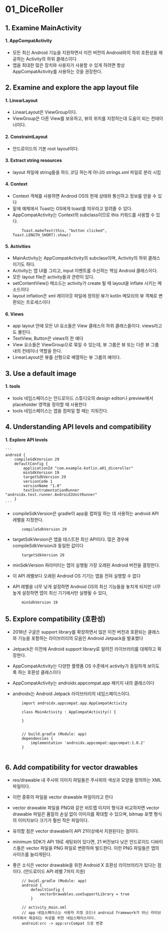 # 01_DiceRoller

## 1. Examine MainActivity
#### 1. AppCompatActivity
 - 모든 최신 Android 기능을 지원하면서 이전 버전의 Android와의 하위 호환성을 제공하는 Activity의 하위 클래스이다.
 - 앱을 최대한 많은 장치와 사용자가 사용할 수 있게 하려면 항상 AppCompatActivity를 사용하는 것을 권장한다.


## 2. Examine and explore the app layout file
#### 1. LinearLayout
 - LinearLayout은 ViewGroup이다.
 - ViewGroup은 다른 View를 보유하고, 뷰의 위치를 지정하는데 도움이 되는 컨테이너이다.

#### 2. ConstraintLayout
 - 안드로이드의 기본 root layout이다.


#### 3. Extract string resources
 - layout 파일에 string들을 하드 코딩 하는게 아니라 strings.xml 파일로 분리 시킴

#### 4. Context
 - Context 객체를 사용하면 Android OS의 현재 상태와 통신하고 정보를 얻을 수 있다
 - 밑에 예제에서 Toast는 OS에게 toast를 띄우라고 알려줄 수 있다.
 - AppCompatActivity는 Context의 subclass이므로 this 키워드를 사용할 수 있다.
    ```
        Toast.makeText(this, "button clicked", Toast.LENGTH_SHORT).show()
    ```
#### 5. Activities
 - MainActivity는 AppCompatActivity의 subclass이며, Activity의 하위 클래스이기도 하다.
 - Activity는 앱 UI를 그리고, input 이벤트를 수신하는 핵심 Android 클래스이다.
 - 모든 layout file은 activity들과 관련이 있다.
 - setContentView() 메소드는 activity가 create 될 때 layout을 inflate 시키는 메소드이다
 - layout inflation은 xml 레이아웃 파일에 정의된 뷰가 kotlin 메모리의 뷰 객체로 변환되는 프로세스이다

#### 6. Views
 - app layout 안에 모든 UI 요소들은 View 클래스의 하위 클래스들이다. views라고도 불린다.
 - TextView, Button은 views의 한 예다
 - View 요소들은 ViewGroup으로 묶일 수 있는데, 뷰 그룹은 뷰 또는 다른 뷰 그룹 내의 컨테이너 역할을 한다.
 - LinearLayout은 뷰를 선형으로 배열하는 뷰 그룹의 예이다.

## 3. Use a default image
#### 1. tools
 - tools 네임스페이스는 안드로이드 스튜디오의 design editor나 preview에서 placeholder 영역을 정의할 때 사용한다
 - tools 네임스페이스는 앱을 컴파일 할 때는 지워진다.

## 4. Understanding API levels and compatibility
#### 1. Explore API levels

    ```
    android {
        compileSdkVersion 29
        defaultConfig {
            applicationId "com.example.kotlin.a01_diceroller"
            minSdkVersion 19
            targetSdkVersion 29
            versionCode 1
            versionName "1.0"
            testInstrumentationRunner "androidx.test.runner.AndroidJUnitRunner"
        }
    ```

 - compileSdkVersion은 gradle이 app을 컴파일 하는 데 사용하는 android API 레벨을 지정한다.
 
 
    ```
        compileSdkVersion 29
    ```
 
 - targetSdkVersion은 앱을 테스트한 최신 API이다. 많은 경우에 compileSdkVersion과 동일한 값이다
 
 
    ```
        targetSdkVersion 29
    ```
 
 - minSdkVersion 파라미터는 앱이 실행될 가장 오래된 Android 버전을 결정한다.
 - 이 API 레벨보다 오래된 Android OS 기기는 앱을 전혀 실행할 수 없다
 - API 레벨을 너무 낮게 설정하면 Android OS의 최신 기능들을 놓치게 되지만 너무 높게 설정하면 앱이 최신 기기에서만 실행될 수 있다,
 
 
   ```
       minSdkVersion 19
   ``` 
       
## 5. Explore compatibility (호환성)
 - 2018년 구글은 support library를 확장하면서 많은 이전 버전과 호환되는 클래스와 기능을 포함하는 라이브러리의 모음인 Android Jetpack을 발표했다
 - Jetpack은 이전에 Android support library로 알려진 라이브러리를 대체하고 확장한다.
 - AppCompatActivity는 다양한 플랫폼 OS 수준에서 activity가 동일하게 보이도록 하는 호환성 클래스이다
 - AppCompatActivity는 androidx.appcompat.app 패키지 내의 클래스이다
 - androidx는 Android Jetpack 라이브러리의 네임스페이스이다.
 
 
    ```
        import androidx.appcompat.app.AppCompatActivity
    
        class MainActivity : AppCompatActivity() {
        
        }
        
        
        // build.gradle (Module: app)
        dependencies {
            implementation 'androidx.appcompat:appcompat:1.0.2'
        }
        
    ``` 
    
## 6. Add compatibility for vector drawables
 - res/drawable 내 주사위 이미지 파일들은 주사위의 색상과 모양을 정의하는 XML 파일이다.
 - 이런 종류의 파일을 vector drawable 파일이라고 한다
 - vector drawable 파일을 PNG와 같은 비트맵 이지미 형식과 비교하자면 vector drawable 파일은 품질의 손실 없이 이미지를 확대할 수 있으며, bitmap 포맷 형식의 이미지보다 크기가 훨씬 작은 파일이다.
 - 유의할 점은 vector drawable이 API 21이상에서 지원된다는 점이다.
 - minimum SDK가 API 19로 세팅되어 있다면, 21 버전보다 낮은 안드로이드 디바이스들은 vector 파일을 PNG 파일로 변환하여 빌드한다. 이런 PNG 파일들은 앱의 사이즈를 늘리게된다.
 - 좋은 소식은 vector drawable을 위한 Android X 호환성 라이브러리가 있다는 점이다. (안드로이드 API 레벨 7까지 지원)


    ```
        // buidl.gradle (Module: app)
        android {
            defaultConfig {
                vectorDrawables.useSupportLibrary = true
            }
            
        // activity_main.xml
        // app 네임스페이스는 사용자 지정 코드나 android framework가 아닌 라이브러리에서 제공되는 속성을 위한 네임스페이스이다.
        android:src -> app:srcCompat 으로 변경
        
    ```